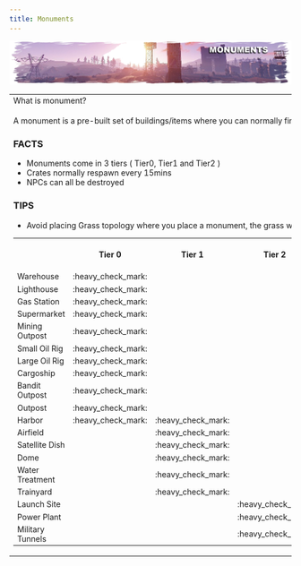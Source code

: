 ```yaml
---
title: Monuments
---
```


<p>
  
<center><img src="wiki/images/monuments.png"></center>

<p>
<table>
  <tr><td colspan="2">What is monument?</td></tr>
  <tr>
<td><p>A monument is a pre-built set of buildings/items where you can normally find food, crates, recycler, research table, barrels, radiation, NPCs and of course PVP.</p>
<h3>FACTS</h3>
<ul>
  <li>Monuments come in 3 tiers ( Tier0, Tier1 and Tier2 )</li>
  <li>Crates normally respawn every 15mins</li>
  <li>NPCs can all be destroyed</li>
</ul>  
 <h3>TIPS</h3>
 <ul>
    <li>Avoid placing Grass topology where you place a monument, the grass will grow through</li>
 </ul>
 
 <table align="center">
    <tr>
      <th>&nbsp;</th>
      <th>Tier 0</th>
       <th>Tier 1</th>
       <th>Tier 2</th>
      <th>Sugg. Rad Prot.</th>
      <th>Food</th>
      <th>Toolbox</th>
      <th>Wood Crate</th>
      <th>Mil. Crate</th>
      <th>Elite Crate</th>
      <th>Recycler</th>
      <th>Research Table</th>
      <th>Workbench</th>
      <th>Oil Ref.</th>
  </tr>
  <tr>
    <td>Warehouse</td>
    <td>:heavy_check_mark:</td>
    <td></td>
    <td></td>
    <td>0%</td>
     <td></td>
     <td></td>
    <td>:heavy_check_mark:</td>
     <td></td>
     <td></td>
    <td>:heavy_check_mark:</td>
     <td></td>
     <td></td>
     <td></td>
  </tr>
   <tr>
    <td>Lighthouse</td>
    <td>:heavy_check_mark:</td>
    <td></td>
    <td></td>
    <td>0%</td>
     <td></td>
     <td></td>
      <td>:heavy_check_mark:</td>
     <td></td>
     <td></td>
      <td>:heavy_check_mark:</td>
     <td></td>
     <td></td>
     <td></td>
  </tr>
   <tr>
    <td>Gas Station</td>
    <td>:heavy_check_mark:</td>
    <td></td>
    <td></td>
    <td>0%</td>
        <td>:heavy_check_mark:</td>
     <td>:heavy_check_mark:</td>
      <td>:heavy_check_mark:</td>
      <td>:heavy_check_mark:</td>
     <td></td>
      <td>:heavy_check_mark:</td>
     <td></td>
     <td></td>
     <td></td>
  </tr>
   <tr>
    <td>Supermarket</td>
    <td>:heavy_check_mark:</td>
    <td></td>
    <td></td>
    <td>0%</td>
      <td>:heavy_check_mark:</td>
     <td>:heavy_check_mark:</td>
      <td>:heavy_check_mark:</td>
      <td>:heavy_check_mark:</td>
     <td></td>
      <td>:heavy_check_mark:</td>
     <td></td>
     <td></td>
     <td></td>
  </tr>
   <tr>
    <td>Mining Outpost</td>
    <td>:heavy_check_mark:</td>
    <td></td>
    <td></td>
    <td>0%</td>
    <td></td>
     <td>:heavy_check_mark:</td>
      <td>:heavy_check_mark:</td>
      <td></td>
     <td></td>
      <td>:heavy_check_mark:</td>
     <td></td>
     <td></td>
     <td></td>
  </tr>
   <tr>
    <td>Small Oil Rig</td>
    <td>:heavy_check_mark:</td>
    <td></td>
    <td></td>
    <td>0%</td>
  </tr>
   <tr>
    <td>Large Oil Rig</td>
    <td>:heavy_check_mark:</td>
    <td></td>
    <td></td>
    <td>0%</td>
  </tr>
  <tr>
    <td>Cargoship</td>
    <td>:heavy_check_mark:</td>
    <td></td>
    <td></td>
    <td>0%</td>
  </tr>
    <tr>
    <td>Bandit Outpost</td>
    <td>:heavy_check_mark:</td>
    <td></td>
    <td></td>
    <td>0%</td>
  </tr>
    <tr>
    <td>Outpost</td>
    <td>:heavy_check_mark:</td>
    <td></td>
    <td></td>
    <td>0%</td>
  </tr>
   <tr>
    <td>Harbor</td>
    <td>:heavy_check_mark:</td>
    <td>:heavy_check_mark:</td>
    <td></td>
    <td>15%</td>
  </tr>
   <tr>
    <td>Airfield</td>
    <td></td>
    <td>:heavy_check_mark:</td>
    <td></td>
    <td>15%</td>
  </tr>
   <tr>
    <td>Satellite Dish </td>
   <td></td>
    <td>:heavy_check_mark:</td>
    <td></td>
    <td>15%</td>
  </tr>
   <tr>
    <td>Dome</td>
   <td></td>
    <td>:heavy_check_mark:</td>
    <td></td>
    <td>15%</td>
  </tr>
   <tr>
    <td>Water Treatment</td>
   <td></td>
    <td>:heavy_check_mark:</td>
    <td></td>
    <td>15%</td>
  </tr>
   <tr>
    <td>Trainyard</td>
    <td></td>
    <td>:heavy_check_mark:</td>
    <td></td>
    <td>15%</td>
  </tr>
   <tr>
    <td>Launch Site</td>
    <td></td>
    <td></td>
    <td>:heavy_check_mark:</td>
    <td>23%</td>
  </tr>
   <tr>
    <td>Power Plant</td>
    <td></td>
    <td></td>
    <td>:heavy_check_mark:</td>
    <td>25%</td>
  </tr>
   <tr>
    <td>Military Tunnels</td>
    <td></td>
    <td></td>
    <td>:heavy_check_mark:</td>
    <td>0%</td>
  </tr>
 </table>
 
<!--  Warehouse tier 0
Gas station tier 0
Lighthouse tier 0
Supermarket tier 0
Harbor tier 0 and 1
Airfield tier 1
Satellite dish tier 1
Dome tier 1
'Radtown 3' tier 1
Trainyard tier 1
Water treatment plant tier 1
Launch site tier 2
military tunnels tier 2
Powerplant tier 2  -->
